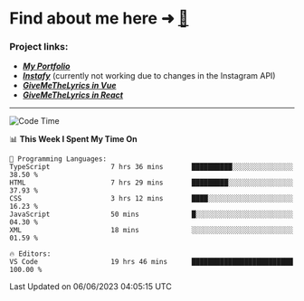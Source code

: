 # Find about me here ➜ [🧑](https://pauabella.dev)

### Project links:
- ***[My Portfolio](https://pauabella.dev)***
- ***[Instafy](https://instafy.me)*** (currently not working due to changes in the Instagram API)
- ***[GiveMeTheLyrics in Vue](https://lyrics.pauabella.dev)***
- ***[GiveMeTheLyrics in React](https://pauabella.dev/GiveMeTheLyrics)***

---
<!--START_SECTION:waka-->
![Code Time](http://img.shields.io/badge/Code%20Time-2%2C200%20hrs%2021%20mins-blue)

📊 **This Week I Spent My Time On** 

```text
💬 Programming Languages: 
TypeScript               7 hrs 36 mins       ██████████░░░░░░░░░░░░░░░   38.50 % 
HTML                     7 hrs 29 mins       █████████░░░░░░░░░░░░░░░░   37.93 % 
CSS                      3 hrs 12 mins       ████░░░░░░░░░░░░░░░░░░░░░   16.23 % 
JavaScript               50 mins             █░░░░░░░░░░░░░░░░░░░░░░░░   04.30 % 
XML                      18 mins             ░░░░░░░░░░░░░░░░░░░░░░░░░   01.59 % 

🔥 Editors: 
VS Code                  19 hrs 46 mins      █████████████████████████   100.00 % 
```


 Last Updated on 06/06/2023 04:05:15 UTC
<!--END_SECTION:waka-->
